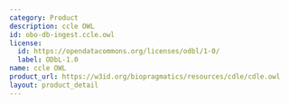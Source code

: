 ```yaml
---
category: Product
description: ccle OWL
id: obo-db-ingest.ccle.owl
license:
  id: https://opendatacommons.org/licenses/odbl/1-0/
  label: ODbL-1.0
name: ccle OWL
product_url: https://w3id.org/biopragmatics/resources/cdle/cdle.owl
layout: product_detail
---
```

